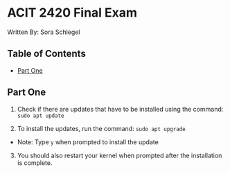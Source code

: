 # ACIT 2420 Final Exam

Written By: Sora Schlegel

## Table of Contents

- [Part One](#part-one)

## Part One

1. Check if there are updates that have to be installed using the command: `sudo apt update`

2. To install the updates, run the command: `sudo apt upgrade`

- Note: Type `y` when prompted to install the update

3. You should also restart your kernel when prompted after the installation is complete.


